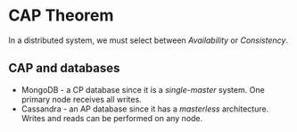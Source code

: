 # CAP Theorem

In a distributed system, we must select between _Availability_ or _Consistency_.

## CAP and databases

- MongoDB - a CP database since it is a _single-master_ system. One primary node receives all writes.
- Cassandra - an AP database since it has a _masterless_ architecture. Writes and reads can be performed on any node.
